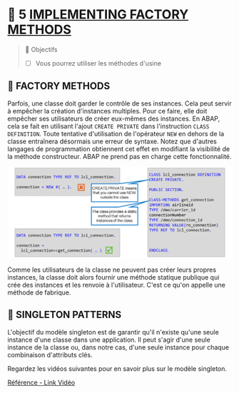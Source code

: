 # 🌸 5 [IMPLEMENTING FACTORY METHODS](https://learning.sap.com/learning-journeys/acquire-core-abap-skills/implementing-factory-methods_ff885b1e-5e7c-4d73-b9df-b4be5112e1fa)

> 🌺 Objectifs
>
> - [ ] Vous pourrez utiliser les méthodes d'usine

## 🌸 FACTORY METHODS

Parfois, une classe doit garder le contrôle de ses instances. Cela peut servir à empêcher la création d'instances multiples. Pour ce faire, elle doit empêcher ses utilisateurs de créer eux-mêmes des instances. En ABAP, cela se fait en utilisant l'ajout `CREATE PRIVATE` dans l'instruction `CLASS DEFINITION`. Toute tentative d'utilisation de l'opérateur `NEW` en dehors de la classe entraînera désormais une erreur de syntaxe. Notez que d'autres langages de programmation obtiennent cet effet en modifiant la visibilité de la méthode constructeur. ABAP ne prend pas en charge cette fonctionnalité.

![](./assets/Factory_001.png)

Comme les utilisateurs de la classe ne peuvent pas créer leurs propres instances, la classe doit alors fournir une méthode statique publique qui crée des instances et les renvoie à l'utilisateur. C'est ce qu'on appelle une méthode de fabrique.

## 🌸 SINGLETON PATTERNS

L'objectif du modèle singleton est de garantir qu'il n'existe qu'une seule instance d'une classe dans une application. Il peut s'agir d'une seule instance de la classe ou, dans notre cas, d'une seule instance pour chaque combinaison d'attributs clés.

Regardez les vidéos suivantes pour en savoir plus sur le modèle singleton.

[Référence - Link Vidéo](https://learning.sap.com/learning-journeys/acquire-core-abap-skills/implementing-factory-methods_ff885b1e-5e7c-4d73-b9df-b4be5112e1fa)
